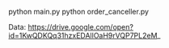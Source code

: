 python main.py
python order_canceller.py


Data:
https://drive.google.com/open?id=1KwQDKQq31hzxEDAllOaH9rVQP7PL2eM_
